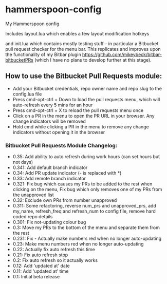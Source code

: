 # hammerspoon-config
My Hammerspoon config

Includes layout.lua which enables a few layout modification hotkeys

and init.lua which contains mostly testing stuff - in particular a Bitbucket pull request checker for the menu bar.  This replicates and improves upon the functionality of my Bitbar plugin https://github.com/mikeybeck/bitbar-bitbucketPRs (which I have no plans to develop further at this stage).

## How to use the Bitbucket Pull Requests module:

- Add your Bitbucket credentials, repo owner name and repo slug to the config.lua file
- Press cmd-opt-ctrl + Down to load the pull requests menu, which will auto-refresh every 5 mins for an hour
- Press cmd-opt-ctrl + X to reload the pull requests menu once
- Click on a PR in the menu to open the PR URL in your browser.  Any change indicators will be removed
- Hold cmd while clicking a PR in the menu to remove any change indicators without opening it in the browser

### Bitbucket Pull Requests Module Changelog:

- 0.35: Add ability to auto refresh during work hours (can set hours but not days)
- 0.341: Add default branch indicator
- 0.34: Add PR update indicator (- is replaced with *)
- 0.33: Add remote branch indicator
- 0.321: Fix bug which causes my PRs to be added to the rest when clicking on the menu,
         Fix bug which only removes one of my PRs from the unapproved list
- 0.32: Exclude own PRs from number unapproved
- 0.311: Some refactoring,
        reverse num_prs and unapproved_prs,
        add my_name, refresh_freq and refresh_num to config file,
        remove hard coded repo details
- 0.301: Fix not-updating colour bug
- 0.3: Move my PRs to the bottom of the menu and separate them from the rest
- 0.231: Fix - Actually make numbers red when no longer auto-updating
- 0.23: Make menu numbers red when no longer auto-updating
- 0.22: Actually fix auto refresh this time
- 0.21: Fix auto refresh stop
- 0.2: Fix auto refresh so it actually works
- 0.12: Add 'updated at' date
- 0.11: Add 'updated at' time
- 0.1: Initial beta release
